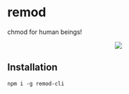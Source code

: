 # remod

chmod for human beings!

<p align="center">
<a href="https://asciinema.org/a/249047?autoplay=1&loop=1&size=big&speed=1.5" target="_blank"><img src="https://asciinema.org/a/249047.svg" /></a>
</p>

## Installation

```
npm i -g remod-cli
```
